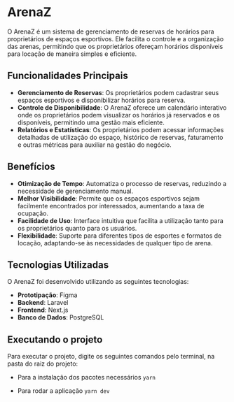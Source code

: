 # ArenaZ

O ArenaZ é um sistema de gerenciamento de reservas de horários para proprietários de espaços esportivos. Ele facilita o controle e a organização das arenas, permitindo que os proprietários ofereçam horários disponíveis para locação de maneira simples e eficiente.

## Funcionalidades Principais

- **Gerenciamento de Reservas**: Os proprietários podem cadastrar seus espaços esportivos e disponibilizar horários para reserva. 
- **Controle de Disponibilidade**: O ArenaZ oferece um calendário interativo onde os proprietários podem visualizar os horários já reservados e os disponíveis, permitindo uma gestão mais eficiente.
- **Relatórios e Estatísticas**: Os proprietários podem acessar informações detalhadas de utilização do espaço, histórico de reservas, faturamento e outras métricas para auxiliar na gestão do negócio.

## Benefícios

- **Otimização de Tempo**: Automatiza o processo de reservas, reduzindo a necessidade de gerenciamento manual.
- **Melhor Visibilidade**: Permite que os espaços esportivos sejam facilmente encontrados por interessados, aumentando a taxa de ocupação.
- **Facilidade de Uso**: Interface intuitiva que facilita a utilização tanto para os proprietários quanto para os usuários.
- **Flexibilidade**: Suporte para diferentes tipos de esportes e formatos de locação, adaptando-se às necessidades de qualquer tipo de arena.

## Tecnologias Utilizadas

O ArenaZ foi desenvolvido utilizando as seguintes tecnologias:

- **Prototipação**: Figma
- **Backend**: Laravel
- **Frontend**: Next.js
- **Banco de Dados**: PostgreSQL

## Executando o projeto
Para executar o projeto, digite os seguintes comandos pelo terminal, na pasta do raiz do projeto:

- Para a instalação dos pacotes necessários
`yarn`

- Para rodar a aplicação
`yarn dev`
